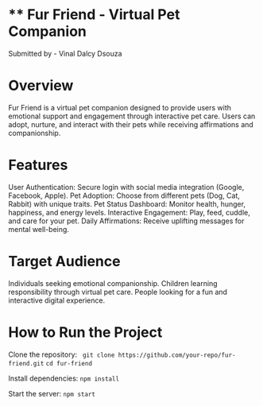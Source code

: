 # ** Fur Friend - Virtual Pet Companion
Submitted by - Vinal Dalcy Dsouza

# Overview

Fur Friend is a virtual pet companion designed to provide users with emotional support and engagement through interactive pet care. Users can adopt, nurture, and interact with their pets while receiving affirmations and companionship.

# Features

User Authentication: Secure login with social media integration (Google, Facebook, Apple).
Pet Adoption: Choose from different pets (Dog, Cat, Rabbit) with unique traits.
Pet Status Dashboard: Monitor health, hunger, happiness, and energy levels.
Interactive Engagement: Play, feed, cuddle, and care for your pet.
Daily Affirmations: Receive uplifting messages for mental well-being.

# Target Audience

Individuals seeking emotional companionship.
Children learning responsibility through virtual pet care.
People looking for a fun and interactive digital experience.

# How to Run the Project

Clone the repository:
``` git clone https://github.com/your-repo/fur-friend.git```
```cd fur-friend```

Install dependencies:
```npm install```

Start the server:
```npm start```


